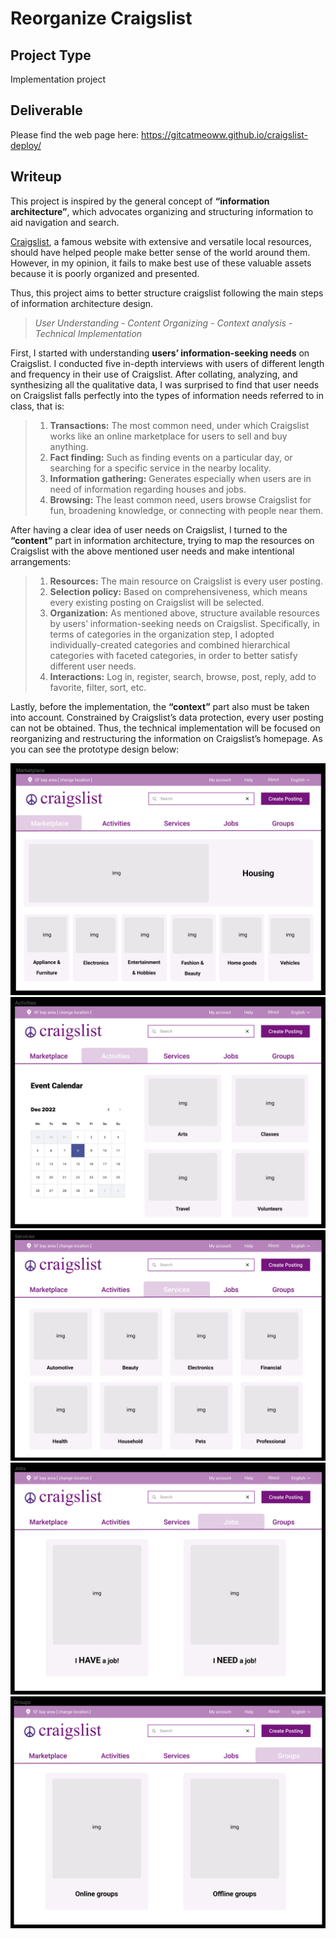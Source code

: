 # Reorganize Craigslist

## Project Type
Implementation project

## Deliverable
Please find the web page here: https://gitcatmeoww.github.io/craigslist-deploy/

## Writeup
This project is inspired by the general concept of **“information architecture”**, which advocates organizing and structuring information to aid navigation and search. 

[Craigslist](https://sfbay.craigslist.org/), a famous website with extensive and versatile local resources, should have helped people make better sense of the world around them. However, in my opinion, it fails to make best use of these valuable assets because it is poorly organized and presented. 

Thus, this project aims to better structure craigslist following the main steps of information architecture design. 

> *User Understanding - Content Organizing - Context analysis - Technical Implementation*

First, I started with understanding **users’ information-seeking needs** on Craigslist. I conducted five in-depth interviews with users of different length and frequency in their use of Craigslist. After collating, analyzing, and synthesizing all the qualitative data, I was surprised to find that user needs on Craigslist falls perfectly into the types of information needs referred to in class, that is:
> 1. **Transactions:** The most common need, under which Craigslist works like an online marketplace for users to sell and buy anything.
> 2. **Fact finding:** Such as finding events on a particular day, or searching for a specific service in the nearby locality.
> 3. **Information gathering:** Generates especially when users are in need of information regarding houses and jobs.
> 4. **Browsing:** The least common need, users browse Craigslist for fun, broadening knowledge, or connecting with people near them.

After having a clear idea of user needs on Craigslist, I turned to the **“content”** part in information architecture, trying to map the resources on Craigslist with the above mentioned user needs and make intentional arrangements:
> 1. **Resources:** The main resource on Craigslist is every user posting.
> 2. **Selection policy:** Based on comprehensiveness, which means every existing posting on Craigslist will be selected.
> 3. **Organization:** As mentioned above, structure available resources by users’ information-seeking needs on Craigslist. Specifically, in terms of categories in the organization step, I adopted individually-created categories and combined hierarchical categories with faceted categories, in order to better satisfy different user needs.
> 4. **Interactions:** Log in, register, search, browse, post, reply, add to favorite, filter, sort, etc.

Lastly, before the implementation, the **“context”** part also must be taken into account. Constrained by Craigslist’s data protection, every user posting can not be obtained. Thus, the technical implementation will be focused on reorganizing and restructuring the information on Craigslist’s homepage. As you can see the prototype design below:

![Marketplace](./prototype/marketplace.png)
![Activities](./prototype/activities.png)
![Services](./prototype/services.png)
![Jobs](./prototype/jobs.png)
![Groups](./prototype/groups.png)


